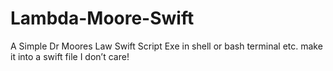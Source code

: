# Lambda-Moore-Swift
A Simple Dr Moores Law Swift Script Exe in shell or bash terminal etc. make it into a swift file I don’t care!
